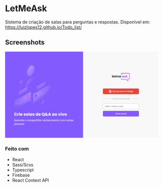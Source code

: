 # LetMeAsk

Sistema de criação de salas para perguntas e respostas.
Disponível em: https://luizlopes12.github.io/Todo_list/

## Screenshots
![Desktop](./screen.png)

### Feito com

- React
- Sass/Scss
- Typescript
- Firebase
- React Context API
